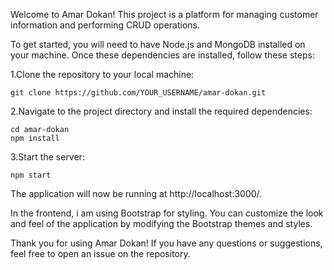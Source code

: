 Welcome to Amar Dokan! This project is a platform for managing customer information and performing CRUD operations.

To get started, you will need to have Node.js and MongoDB installed on your machine. Once these dependencies are installed, follow these steps:

1.Clone the repository to your local machine:

```
git clone https://github.com/YOUR_USERNAME/amar-dokan.git

```
2.Navigate to the project directory and install the required dependencies:
```
cd amar-dokan
npm install

```
3.Start the server:
```
npm start

```

The application will now be running at http://localhost:3000/.

In the frontend, i am using Bootstrap for styling. You can customize the look and feel of the application by modifying the Bootstrap themes and styles.

Thank you for using Amar Dokan! If you have any questions or suggestions, feel free to open an issue on the repository.